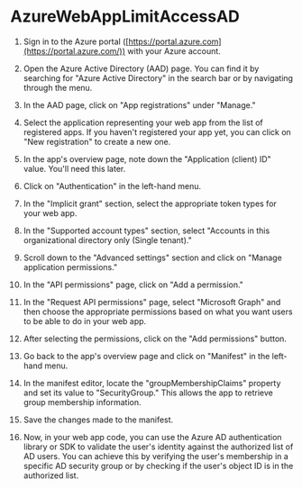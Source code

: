 # AzureWebAppLimitAccessAD



1.  Sign in to the Azure portal ([https://portal.azure.com](https://portal.azure.com/)) with your Azure account.
    
2.  Open the Azure Active Directory (AAD) page. You can find it by searching for "Azure Active Directory" in the search bar or by navigating through the menu.
    
3.  In the AAD page, click on "App registrations" under "Manage."
    
4.  Select the application representing your web app from the list of registered apps. If you haven't registered your app yet, you can click on "New registration" to create a new one.
    
5.  In the app's overview page, note down the "Application (client) ID" value. You'll need this later.
    
6.  Click on "Authentication" in the left-hand menu.
    
7.  In the "Implicit grant" section, select the appropriate token types for your web app.
    
8.  In the "Supported account types" section, select "Accounts in this organizational directory only (Single tenant)."
    
9.  Scroll down to the "Advanced settings" section and click on "Manage application permissions."
    
10.  In the "API permissions" page, click on "Add a permission."
    
11.  In the "Request API permissions" page, select "Microsoft Graph" and then choose the appropriate permissions based on what you want users to be able to do in your web app.
    
12.  After selecting the permissions, click on the "Add permissions" button.
    
13.  Go back to the app's overview page and click on "Manifest" in the left-hand menu.
    
14.  In the manifest editor, locate the "groupMembershipClaims" property and set its value to "SecurityGroup." This allows the app to retrieve group membership information.
    
15.  Save the changes made to the manifest.
    
16.  Now, in your web app code, you can use the Azure AD authentication library or SDK to validate the user's identity against the authorized list of AD users. You can achieve this by verifying the user's membership in a specific AD security group or by checking if the user's object ID is in the authorized list.
